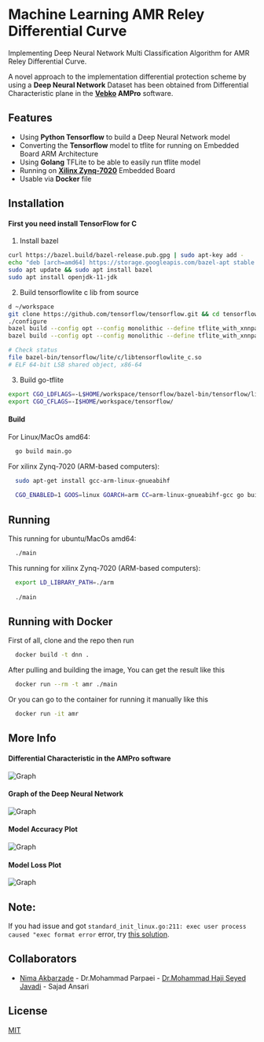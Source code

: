 
# Machine Learning AMR Reley Differential Curve

Implementing Deep Neural Network Multi Classification Algorithm for AMR Reley Differential Curve.

A novel approach to the implementation differential protection scheme by using a <b>Deep Neural Network</b> Dataset has been obtained from Differential Characteristic plane in the <b><a href="https://vebko.org/en/" target="_blank">Vebko</a> AMPro</b> software.

## Features
  - Using <b>Python Tensorflow</b> to build a Deep Neural Network model
  - Converting the <b>Tensorflow</b> model to tflite for running on Embedded Board ARM Architecture
  - Using <b>Golang</b> TFLite to be able to easily run tflite model
  - Running on <a href="https://www.xilinx.com/products/silicon-devices/soc/zynq-7000.html" target="_blank"><b>Xilinx Zynq-7020</b></a> Embedded Board
  - Usable via <b>Docker</b> file
  
## Installation


#### First you need install TensorFlow for C

1) Install bazel
```bash
curl https://bazel.build/bazel-release.pub.gpg | sudo apt-key add -
echo "deb [arch=amd64] https://storage.googleapis.com/bazel-apt stable jdk1.8" | sudo tee /etc/apt/sources.list.d/bazel.list
sudo apt update && sudo apt install bazel
sudo apt install openjdk-11-jdk
```

2) Build tensorflowlite c lib from source
```bash
d ~/workspace
git clone https://github.com/tensorflow/tensorflow.git && cd tensorflow
./configure
bazel build --config opt --config monolithic --define tflite_with_xnnpack=false //tensorflow/lite:libtensorflowlite.so
bazel build --config opt --config monolithic --define tflite_with_xnnpack=false //tensorflow/lite/c:libtensorflowlite_c.so

# Check status
file bazel-bin/tensorflow/lite/c/libtensorflowlite_c.so
# ELF 64-bit LSB shared object, x86-64
```

3) Build go-tflite
```bash
export CGO_LDFLAGS=-L$HOME/workspace/tensorflow/bazel-bin/tensorflow/lite/c
export CGO_CFLAGS=-I$HOME/workspace/tensorflow/
```

#### Build

For Linux/MacOs amd64:

```bash
  go build main.go
```

For xilinx Zynq-7020 (ARM-based computers):

```bash
  sudo apt-get install gcc-arm-linux-gnueabihf
  
  CGO_ENABLED=1 GOOS=linux GOARCH=arm CC=arm-linux-gnueabihf-gcc go build -o main
```

## Running

This running for ubuntu/MacOs amd64:

```bash
  ./main
```

This running for xilinx Zynq-7020 (ARM-based computers):

```bash
  export LD_LIBRARY_PATH=./arm
  
  ./main
```

## Running with Docker

First of all, clone and the repo then run
```bash
  docker build -t dnn .
```

After pulling and building the image, You can get the result like this

```bash
  docker run --rm -t amr ./main
```

Or you can go to the container for running it manually like this

```bash
  docker run -it amr
```

## More Info
#### Differential Characteristic in the AMPro software
![Graph](https://github.com/taherfattahi/dnn-amr-reley-differential-curve/blob/master/images/AMR_Relay_Differential_Curve.png)

#### Graph of the Deep Neural Network
![Graph](https://github.com/taherfattahi/dnn-amr-reley-differential-curve/blob/master/images/graph.png)

#### Model Accuracy Plot
![Graph](https://github.com/taherfattahi/dnn-amr-reley-differential-curve/blob/master/images/model_accuracy_plot.png)

#### Model Loss Plot
![Graph](https://github.com/taherfattahi/dnn-amr-reley-differential-curve/blob/master/images/model_loss_plot.png)

## Note:
 If you had issue and got `standard_init_linux.go:211: exec user process caused "exec format error` error, try [this solution](https://www.stereolabs.com/docs/docker/building-arm-container-on-x86/).

## Collaborators

- [Nima Akbarzade](https://www.github.com/iw4p) - Dr.Mohammad Parpaei - [Dr.Mohammad Haji Seyed Javadi](https://www.github.com/EHUser) - Sajad Ansari 


## License

[MIT](https://choosealicense.com/licenses/mit/)

